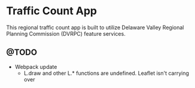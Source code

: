 Traffic Count App
=============

This regional traffic count app is built to utilize Delaware Valley Regional Planning Commission (DVRPC) feature services.



## @TODO
- Webpack update
    - L.draw and other L.* functions are undefined. Leaflet isn't carrying over



